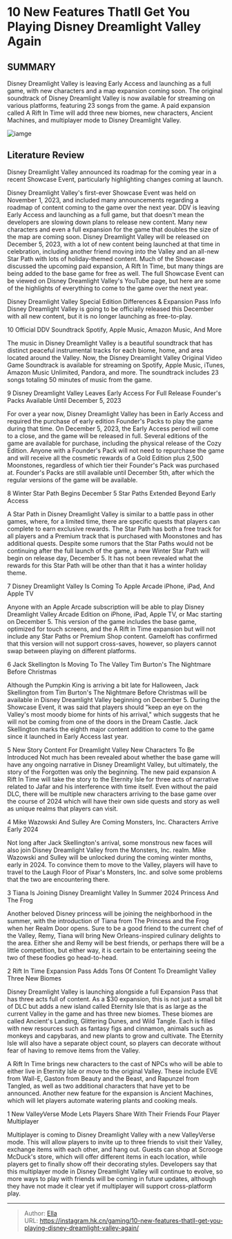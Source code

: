 # 10 New Features Thatll Get You Playing Disney Dreamlight Valley Again


## SUMMARY 


Disney Dreamlight Valley
 is leaving Early Access and launching as a full game, with new characters and a map expansion coming soon. 
 The original soundtrack of 
Disney Dreamlight Valley
 is now available for streaming on various platforms, featuring 23 songs from the game. 
 A paid expansion called 
A Rift In Time
 will add three new biomes, new characters, Ancient Machines, and multiplayer mode to Disney Dreamlight Valley. 

![iamge](https://static1.srcdn.com/wordpress/wp-content/uploads/2023/11/disney-dreamlight-valley-player-holding-the-royal-hourglass-tool-with-eve-looking-on.jpg)

## Literature Review

Disney Dreamlight Valley announced its roadmap for the coming year in a recent Showcase Event, particularly highlighting changes coming at launch.




Disney Dreamlight Valley&#39;s first-ever Showcase Event was held on November 1, 2023, and included many announcements regarding a roadmap of content coming to the game over the next year. DDV is leaving Early Access and launching as a full game, but that doesn&#39;t mean the developers are slowing down plans to release new content. Many new characters and even a full expansion for the game that doubles the size of the map are coming soon.
Disney Dreamlight Valley will be released on December 5, 2023, with a lot of new content being launched at that time in celebration, including another friend moving into the Valley and an all-new Star Path with lots of holiday-themed content. Much of the Showcase discussed the upcoming paid expansion, A Rift In Time, but many things are being added to the base game for free as well. The full Showcase Event can be viewed on Disney Dreamlight Valley&#39;s YouTube page, but here are some of the highlights of everything to come to the game over the next year.
            
 
 Disney Dreamlight Valley Special Edition Differences &amp; Expansion Pass Info 
Disney Dreamlight Valley is going to be officially released this December with all new content, but it is no longer launching as free-to-play.













 








 10  Official DDV Soundtrack 
Spotify, Apple Music, Amazon Music, And More
        

The music in Disney Dreamlight Valley is a beautiful soundtrack that has distinct peaceful instrumental tracks for each biome, home, and area located around the Valley. Now, the Disney Dreamlight Valley Original Video Game Soundtrack is available for streaming on Spotify, Apple Music, iTunes, Amazon Music Unlimited, Pandora, and more. The soundtrack includes 23 songs totaling 50 minutes of music from the game.





 9  Disney Dreamlight Valley Leaves Early Access For Full Release 
Founder&#39;s Packs Available Until December 5, 2023


 







For over a year now, Disney Dreamlight Valley has been in Early Access and required the purchase of early edition Founder&#39;s Packs to play the game during that time. On December 5, 2023, the Early Access period will come to a close, and the game will be released in full. Several editions of the game are available for purchase, including the physical release of the Cozy Edition.
Anyone with a Founder&#39;s Pack will not need to repurchase the game and will receive all the cosmetic rewards of a Gold Edition plus 2,500 Moonstones, regardless of which tier their Founder&#39;s Pack was purchased at. Founder&#39;s Packs are still available until December 5th, after which the regular versions of the game will be available.





 8  Winter Star Path Begins December 5 
Star Paths Extended Beyond Early Access
        

A Star Path in Disney Dreamlight Valley is similar to a battle pass in other games, where, for a limited time, there are specific quests that players can complete to earn exclusive rewards. The Star Path has both a free track for all players and a Premium track that is purchased with Moonstones and has additional quests. Despite some rumors that the Star Paths would not be continuing after the full launch of the game, a new Winter Star Path will begin on release day, December 5. It has not been revealed what the rewards for this Star Path will be other than that it has a winter holiday theme.





 7  Disney Dreamlight Valley Is Coming To Apple Arcade 
iPhone, iPad, And Apple TV
        

Anyone with an Apple Arcade subscription will be able to play Disney Dreamlight Valley Arcade Edition on iPhone, iPad, Apple TV, or Mac starting on December 5. This version of the game includes the base game, optimized for touch screens, and the A Rift in Time expansion but will not include any Star Paths or Premium Shop content. Gameloft has confirmed that this version will not support cross-saves, however, so players cannot swap between playing on different platforms.





 6  Jack Skellington Is Moving To The Valley 
Tim Burton&#39;s The Nightmare Before Christmas


 







Although the Pumpkin King is arriving a bit late for Halloween, Jack Skellington from Tim Burton&#39;s The Nightmare Before Christmas will be available in Disney Dreamlight Valley beginning on December 5. During the Showcase Event, it was said that players should &#34;keep an eye on the Valley&#39;s most moody biome for hints of his arrival,&#34; which suggests that he will not be coming from one of the doors in the Dream Castle. Jack Skellington marks the eighth major content addition to come to the game since it launched in Early Access last year.





 5  New Story Content For Dreamlight Valley 
New Characters To Be Introduced Not much has been revealed about whether the base game will have any ongoing narrative in Disney Dreamlight Valley, but ultimately, the story of the Forgotten was only the beginning. The new paid expansion A Rift In Time will take the story to the Eternity Isle for three acts of narrative related to Jafar and his interference with time itself. Even without the paid DLC, there will be multiple new characters arriving to the base game over the course of 2024 which will have their own side quests and story as well as unique realms that players can visit.





 4  Mike Wazowski And Sulley Are Coming 
Monsters, Inc. Characters Arrive Early 2024
        

Not long after Jack Skellington&#39;s arrival, some monstrous new faces will also join Disney Dreamlight Valley from the Monsters, Inc. realm. Mike Wazowski and Sulley will be unlocked during the coming winter months, early in 2024. To convince them to move to the Valley, players will have to travel to the Laugh Floor of Pixar&#39;s Monsters, Inc. and solve some problems that the two are encountering there.





 3  Tiana Is Joining Disney Dreamlight Valley In Summer 2024 
Princess And The Frog
        

Another beloved Disney princess will be joining the neighborhood in the summer, with the introduction of Tiana from The Princess and the Frog when her Realm Door opens. Sure to be a good friend to the current chef of the Valley, Remy, Tiana will bring New Orleans-inspired culinary delights to the area. Either she and Remy will be best friends, or perhaps there will be a little competition, but either way, it is certain to be entertaining seeing the two of these foodies go head-to-head.





 2  Rift In Time Expansion Pass Adds Tons Of Content To Dreamlight Valley 
Three New Biomes


 







Disney Dreamlight Valley is launching alongside a full Expansion Pass that has three acts full of content. As a $30 expansion, this is not just a small bit of DLC but adds a new island called Eternity Isle that is as large as the current Valley in the game and has three new biomes. These biomes are called Ancient&#39;s Landing, Glittering Dunes, and Wild Tangle. Each is filled with new resources such as fantasy figs and cinnamon, animals such as monkeys and capybaras, and new plants to grow and cultivate. The Eternity Isle will also have a separate object count, so players can decorate without fear of having to remove items from the Valley.


A Rift In Time brings new characters to the cast of NPCs who will be able to either live in Eternity Isle or move to the original Valley. These include EVE from Wall-E, Gaston from Beauty and the Beast, and Rapunzel from Tangled, as well as two additional characters that have yet to be announced. Another new feature for the expansion is Ancient Machines, which will let players automate watering plants and cooking meals.





 1  New ValleyVerse Mode Lets Players Share With Their Friends 
Four Player Multiplayer


 







Multiplayer is coming to Disney Dreamlight Valley with a new ValleyVerse mode. This will allow players to invite up to three friends to visit their Valley, exchange items with each other, and hang out. Guests can shop at Scrooge McDuck&#39;s store, which will offer different items in each location, while players get to finally show off their decorating styles. Developers say that this multiplayer mode in Disney Dreamlight Valley will continue to evolve, so more ways to play with friends will be coming in future updates, although they have not made it clear yet if multiplayer will support cross-platform play.


---

> Author: [Ella](https://instagram.hk.cn/)  
> URL: https://instagram.hk.cn/gaming/10-new-features-thatll-get-you-playing-disney-dreamlight-valley-again/  

